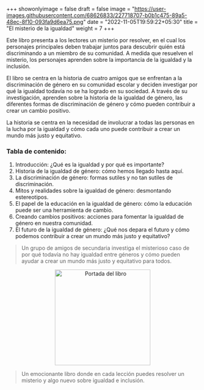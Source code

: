 +++
showonlyimage = false
draft = false
image = "https://user-images.githubusercontent.com/68626833/227718707-b0b1c475-89a5-48ec-8f10-093fa9d6ea75.png"
date = "2022-11-05T19:59:22+05:30"
title = "El misterio de la igualdad"
weight = 7
+++

Este libro presenta a los lectores un misterio por resolver, en el cual los personajes principales deben trabajar juntos para descubrir quién está discriminando a un miembro de su comunidad. A medida que resuelven el misterio, los personajes aprenden sobre la importancia de la igualdad y la inclusión.
<!--more-->

El libro se centra en la historia de cuatro amigos que se enfrentan a la discriminación de género en su comunidad escolar y deciden investigar por qué la igualdad todavía no se ha logrado en su sociedad. A través de su investigación, aprenden sobre la historia de la igualdad de género, las diferentes formas de discriminación de género y cómo pueden contribuir a crear un cambio positivo.

La historia se centra en la necesidad de involucrar a todas las personas en la lucha por la igualdad y cómo cada uno puede contribuir a crear un mundo más justo y equitativo.

### Tabla de contenido:

1. Introducción: ¿Qué es la igualdad y por qué es importante?
2. Historia de la igualdad de género: cómo hemos llegado hasta aquí.
3. La discriminación de género: formas sutiles y no tan sutiles de discriminación.
4. Mitos y realidades sobre la igualdad de género: desmontando estereotipos.
5. El papel de la educación en la igualdad de género: cómo la educación puede ser una herramienta de cambio.
6. Creando cambios positivos: acciones para fomentar la igualdad de género en nuestra comunidad.
7. El futuro de la igualdad de género: ¿Qué nos depara el futuro y cómo podemos contribuir a crear un mundo más justo y equitativo?

>Un grupo de amigos de secundaria investiga el misterioso caso de por qué todavía no hay igualdad entre géneros y cómo pueden ayudar a crear un mundo más justo y equitativo para todos.

<div>
    <p style = 'text-align:center;'>
    <img src="https://user-images.githubusercontent.com/68626833/227661416-1db64a36-c728-45d4-b8cd-a6471166d85f.jpg" alt="Portada del libro" width="250px">
</p>
</div>

> Un emocionante libro donde en cada lección puedes resolver un misterio y algo nuevo sobre igualdad e inclusión. 
